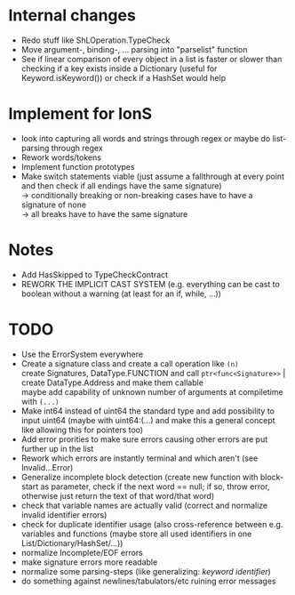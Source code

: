 # Internal changes
- Redo stuff like ShLOperation.TypeCheck
- Move argument-, binding-, ... parsing into "parselist" function
- See if linear comparison of every object in a list is faster or slower than checking if a key exists inside a Dictionary (useful for Keyword.isKeyword()) or check if a HashSet would help

# Implement for IonS
- look into capturing all words and strings through regex or maybe do list-parsing through regex
- Rework words/tokens
- Implement function prototypes
- Make switch statements viable (just assume a fallthrough at every point and then check if all endings have the same signature) \
-> conditionally breaking or non-breaking cases have to have a signature of none \
-> all breaks have to have the same signature

# Notes
- Add HasSkipped to TypeCheckContract
- REWORK THE IMPLICIT CAST SYSTEM (e.g. everything can be cast to boolean without a warning (at least for an if, while, ...))

# TODO
- Use the ErrorSystem everywhere
- Create a signature class and create a call operation like ```(n)``` \
create Signatures, DataType.FUNCTION and call ```ptr<func<Signature>>``` | create DataType.Address and make them callable \
maybe add capability of unknown number of arguments at compiletime with ```(...)```
- Make int64 instead of uint64 the standard type and add possibility to input uint64 (maybe with uint64:(...) and make this a general concept like allowing this for pointers too)
- Add error prorities to make sure errors causing other errors are put further up in the list
- Rework which errors are instantly terminal and which aren't (see Invalid...Error)
- Generalize incomplete block detection (create new function with block-start as parameter, check if the next word == null; if so, throw error, otherwise just return the text of that word/that word)
- check that variable names are actually valid (correct and normalize invalid identifier errors)
- check for duplicate identifier usage (also cross-reference between e.g. variables and functions (maybe store all used identifiers in one List/Dictionary/HashSet/...))
- normalize Incomplete/EOF errors
- make signature errors more readable
- normalize some parsing-steps (like generalizing: *keyword* *identifier*)
- do something against newlines/tabulators/etc ruining error messages
